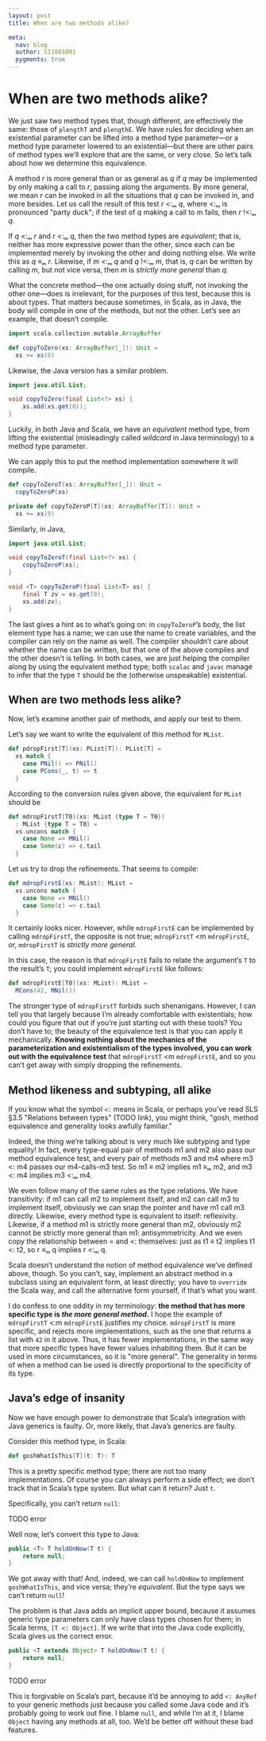 ```yaml
---
layout: post
title: When are two methods alike?

meta:
  nav: blog
  author: S11001001
  pygments: true
---
```


When are two methods alike?
===========================

We just saw two method types that, though different, are effectively
the same: those of `plengthT` and `plengthE`.  We have rules for
deciding when an existential parameter can be lifted into a method
type parameter—or a method type parameter lowered to an
existential—but there are other pairs of method types we’ll explore
that are the same, or very close.  So let’s talk about how we
determine this equivalence.

A method *r* is more general than or as general as *q* if *q* may be
implemented by only making a call to *r*, passing along the arguments.
By more general, we mean *r* can be invoked in all the situations that
*q* can be invoked in, and more besides.  Let us call the result of
this test *r* <:ₘ *q*, where <:ₘ is pronounced "party duck"; if the test
of *q* making a call to *m* fails, then *r* !<:ₘ *q*.

If *q* <:ₘ *r* and *r* <:ₘ *q*, then the two method types are
*equivalent*; that is, neither has more expressive power than the
other, since each can be implemented merely by invoking the other and
doing nothing else.  We write this as *q* ≡ₘ *r*.  Likewise, if *m* <:ₘ
*q* and *q* !<:ₘ *m*, that is, *q* can be written by calling *m*, but
not vice versa, then *m* is *strictly more general* than *q*.

What the concrete method—the one actually doing stuff, not invoking
the other one—does is irrelevant, for the purposes of this test,
because this is about types.  That matters because sometimes, in
Scala, as in Java, the body will compile in one of the methods, but
not the other.  Let’s see an example, that doesn’t compile.

```scala
import scala.collection.mutable.ArrayBuffer

def copyToZero(xs: ArrayBuffer[_]): Unit =
  xs += xs(0)
```

Likewise, the Java version has a similar problem.

```java
import java.util.List;

void copyToZero(final List<?> xs) {
    xs.add(xs.get(0));
}
```

Luckily, in both Java and Scala, we have an *equivalent* method type,
from lifting the existential (misleadingly called *wildcard* in Java
terminology) to a method type parameter.

We can apply this to put the method implementation somewhere it will
compile.

```scala
def copyToZeroT(xs: ArrayBuffer[_]): Unit =
  copyToZeroP(xs)

private def copyToZeroP[T](xs: ArrayBuffer[T]): Unit =
  xs += xs(0)
```

Similarly, in Java,

```java
import java.util.List;

void copyToZeroT(final List<?> xs) {
    copyToZeroP(xs);
}

void <T> copyToZeroP(final List<T> xs) {
    final T zv = xs.get(0);
    xs.add(zv);
}
```

The last gives a hint as to what’s going on: in `copyToZeroP`’s body,
the list element type has a name; we can use the name to create
variables, and the compiler can rely on the name as well.  The
compiler shouldn’t care about whether the name can be written, but
that one of the above compiles and the other doesn’t is telling.  In
both cases, we are just helping the compiler along by using the
equivalent method type; both `scalac` and `javac` manage to infer that
the type `T` should be the (otherwise unspeakable) existential.

When are two methods less alike?
--------------------------------

Now, let’s examine another pair of methods, and apply our test to
them.

Let’s say we want to write the equivalent of this method for `MList`.

```scala
def pdropFirst[T](xs: PList[T]): PList[T] =
  xs match {
    case PNil() => PNil()
    case PCons(_, t) => t
  }
```

According to the conversion rules given above, the equivalent for
`MList` should be

```scala
def mdropFirstT[T0](xs: MList {type T = T0})
  : MList {type T = T0} =
  xs.uncons match {
    case None => MNil()
    case Some(c) => c.tail
  }
```

Let us try to drop the refinements.  That seems to compile:

```scala
def mdropFirstE(xs: MList): MList =
  xs.uncons match {
    case None => MNil()
    case Some(c) => c.tail
  }
```

It certainly looks nicer.  However, while `mdropFirstE` can be
implemented by calling `mdropFirstT`, the opposite is not true;
`mdropFirstT` <m `mdropFirstE`, or, `mdropFirstT` is *strictly more
general*.

In this case, the reason is that `mdropFirstE` fails to relate the
argument’s `T` to the result’s `T`; you could implement `mdropFirstE`
like follows:

```scala
def mdropFirstE[T0](xs: MList): MList =
  MCons(42, MNil())
```

The stronger type of `mdropFirstT` forbids such shenanigans.  However,
I can tell you that largely because I’m already comfortable with
existentials; how could you figure that out if you’re just starting
out with these tools?  You don’t have to; the beauty of the
equivalence test is that you can apply it mechanically.  **Knowing
nothing about the mechanics of the parameterization and existentialism
of the types involved, you can work out with the equivalence test**
that `mdropFirstT` <m `mdropFirstE`, and so you can’t get away with
simply dropping the refinements.

Method likeness and subtyping, all alike
----------------------------------------

If you know what the symbol `<:` means in Scala, or perhaps you’ve
read SLS §3.5 "Relations between types" (TODO link), you might think,
"gosh, method equivalence and generality looks awfully familiar."

Indeed, the thing we’re talking about is very much like subtyping and
type equality!  In fact, every type-equal pair of methods m1 and m2
also pass our method equivalence test, and every pair of methods m3
and m4 where m3 <: m4 passes our m4-calls-m3 test.  So m1 ≡ m2 implies
m1 ≡ₘ m2, and m3 <: m4 implies m3 <:ₘ m4.

We even follow many of the same rules as the type relations.  We have
transitivity: if m1 can call m2 to implement itself, and m2 can call
m3 to implement itself, obviously we can snap the pointer and have m1
call m3 directly.  Likewise, every method type is equivalent to
itself: reflexivity.  Likewise, if a method m1 is strictly more
general than m2, obviously m2 cannot be strictly more general than m1:
antisymmetricity.  And we even copy the relationship between = and <:
themselves: just as t1 ≡ t2 implies t1 <: t2, so r ≡ₘ q implies r <:ₘ
q.

Scala doesn’t understand the notion of method equivalence we’ve
defined above, though.  So you can’t, say, implement an abstract
method in a subclass using an equivalent form, at least directly; you
have to `override` the Scala way, and call the alternative form
yourself, if that’s what you want.

I do confess to one oddity in my terminology: **the method that has
more specific type is *the more general method*.** I hope the example
of `mdropFirstT` <:m `mdropFirstE` justifies my choice.  `mdropFirstT`
is more specific, and rejects more implementations, such as the one
that returns a list with `42` in it above.  Thus, it has fewer
implementations, in the same way that more specific types have fewer
values inhabiting them.  But it can be used in more circumstances, so
it is "more general".  The generality in terms of when a method can be
used is directly proportional to the specificity of its type.

Java’s edge of insanity
-----------------------

Now we have enough power to demonstrate that Scala’s integration with
Java generics is faulty.  Or, more likely, that Java’s generics are
faulty.

Consider this method type, in Scala:

```scala
def goshWhatIsThis[T](t: T): T
```

This is a pretty specific method type; there are not too many
implementations.  Of course you can always perform a side effect; we
don’t track that in Scala’s type system.  But what can it return?
Just `t`.

Specifically, you can’t return `null`:

TODO error

Well now, let’s convert this type to Java:

```java
public <T> T holdOnNow(T t) {
    return null;
}
```

We got away with that!  And, indeed, we can call `holdOnNow` to
implement `goshWhatIsThis`, and vice versa; they’re *equivalent*.  But
the type says we can’t return `null`!

The problem is that Java adds an implicit upper bound, because it
assumes generic type parameters can only have class types chosen for
them; in Scala terms, `[T <: Object]`.  If we write that into the Java
code explicitly, Scala gives us the correct error.

```java
public <T extends Object> T holdOnNow(T t) {
    return null;
}
```

TODO error

This is forgivable on Scala’s part, because it’d be annoying to add
`<: AnyRef` to your generic methods just because you called some Java
code and it’s probably going to work out fine.  I blame `null`, and
while I’m at it, I blame `Object` having any methods at all, too.
We’d be better off without these bad features.
